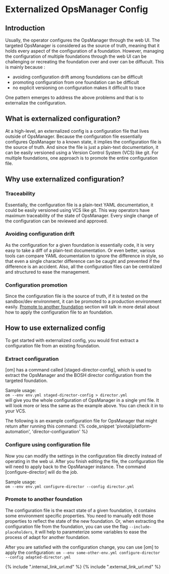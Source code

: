 # Externalized OpsManager Config


## Introduction
Usually, the operator configures the OpsManager through the web UI. 
The targeted OpsManager is considered as the source of truth, meaning
that it holds every aspect of the configuration of a foundation. However, managing the configuration of multiple foundations 
through the web UI can be challenging or recreating the foundation over and over can be diffucult. This is mainly because :
* avoiding configuration drift among foundations can be difficult
* promoting configuration from one foundation can be difficult
* no explicit versioning on configuration makes it difficult to trace

One pattern emerges to address the above problems and that is to externalize the
configuration.

## What is externalized configuration?
At a high-level, an externalized config is a configuration file that lives
outside of OpsManager. Because the configuration file essentially 
configures OpsManager to a known state, it implies the configuration
file is the source of truth. And since the file is just a plain-text
documentation, it can be easily versioned using a Version Control System (VCS) like git. For
multiple foundations, one approach is to promote the entire configuration
file. 

## Why use externalized configuration?
### Traceability
Essentially, the configuration file is a plain-text YAML documentation,
it could be easily versioned using VCS like git. This way operators have
maximum traceability of the state of OpsManager. Every single change of
the configuration can be reviewed and approved.

### Avoiding configuration drift
As the configuration for a given foundation is essentially code, it is
very easy to take a diff of a plain-text documentation. Or even better,
various tools can compare YAML documentation to ignore the difference
in style, so that even a single character difference can be caught and
prevented if the difference is an accident. Also, all the configuration
files can be centralized and structured to ease the management.

### Configuration promotion
Since the configuration file is the source of truth, if it is tested on
the sandbox/dev environment, it can be promoted to a production environment
easily. [Promote to another foundation](#promote-to-another-foundation) section will talk in more detail about how to apply the
configuration file to an foundation.

## How to use externalized config
To get started with externalized config, you would first extract a configuration
file from an existing foundation.

### Extract configuration
[om] has a command called [staged-director-config], which is used to extract
the OpsManager and the BOSH director configuration from the targeted foundation.

Sample usage:  
`om --env env.yml staged-director-config > director.yml`  
will give you the whole configuration of OpsManager in a single yml file.
It will look more or less the same as the example above. You can check it
in to your VCS.

The following is an example configuration file for OpsManager that might return
after running this command:
{% code_snippet 'pivotal/platform-automation', 'director-configuration' %}

### Configure using configuration file
Now you can modify the settings in the configuration file directly instead of
operating in the web ui. After you finish editing the file, the configuration
file will need to apply back to the OpsManager instance. The command 
[configure-director] will do the job.

Sample usage:  
`om --env env.yml configure-director --config director.yml`  


### Promote to another foundation
The configuration file is the exact state of a given foundation, it contains
some environment specific properties. You need to manually edit those 
properties to reflect the state of the new foundation. Or, when extracting
the configuration file from the foundation, you can use the flag 
`--include-placeholders`, it will help to parameterize some variables to
ease the process of adapt for another foundation.

After you are satisfied with the configuration change, you can use [om]
to apply the configuration: `om --env some-other-env.yml configure-director --config adapted-director.yml`






{% include ".internal_link_url.md" %}
{% include ".external_link_url.md" %} 

